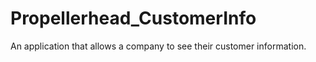 # Propellerhead_CustomerInfo
An application that allows a company to see their customer information. 
